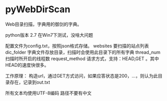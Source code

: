 # pyWebDirScan
Web目录扫描，字典用的御剑的字典。

python版本  2.7
在Win7下测试，没啥大问题


配置文件为config.txt，按照json格式存储。
websites          要扫描的站点列表
dic_folder        字典文件存放目录，扫描时会使用此目录下的所有字典
thread_num        扫描时所开启的线程数
request_method    请求方式，支持：HEAD,GET 。其中HEAD的速度快很多。


工作原理：
构造url，通过GET方式访问，如果应答状态是200，...，则认为此目录存在，记录到out.txt


所有文本均使用UTF-8编码
路径不要有中文

